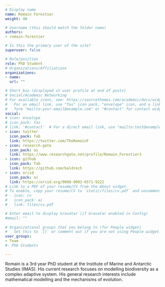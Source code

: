 ```yaml
---
# Display name
name: Romain Forestier
weight: 40

# Username (this should match the folder name)
authors:
- romain-forestier

# Is this the primary user of the site?
superuser: false

# Role/position
role: PhD Student
# Organizations/Affiliations
organizations:
- name: 
  url: ""

# Short bio (displayed in user profile at end of posts)
# Social/Academic Networking
# For available icons, see: https://sourcethemes.com/academic/docs/widgets/#icons
#   For an email link, use "fas" icon pack, "envelope" icon, and a link in the
#   form "mailto:your-email@example.com" or "#contact" for contact widget.
social:
# icon: envelope
# icon_pack: fas
# link: '#contact'  # For a direct email link, use "mailto:test@example.org".
- icon: twitter
  icon_pack: fab
  link: https://twitter.com/TheRomainF
- icon: research-gate
  icon_pack: ai
  link: https://www.researchgate.net/profile/Romain_Forestier3
- icon: github
  icon_pack: fab
  link: https://github.com/baldrech
- icon: orcid
  icon_pack: ai
  link: https://orcid.org/0000-0002-6571-9222
# Link to a PDF of your resume/CV from the About widget.
# To enable, copy your resume/CV to `static/files/cv.pdf` and uncomment the lines below.  
# - icon: cv
#   icon_pack: ai
#   link: files/cv.pdf

# Enter email to display Gravatar (if Gravatar enabled in Config)
#email: ""
  
# Organizational groups that you belong to (for People widget)
#   Set this to `[]` or comment out if you are not using People widget.  
user_groups:
- Team
#- PhD Students

---
```


Romain is a 3rd year PhD student at the Institute of Marine and Antarctic Studies (IMAS). His current research focuses on modelling biodiversity as a complex adaptive system. His general research interests include mathematical modelling and the mechanisms of evolution. 